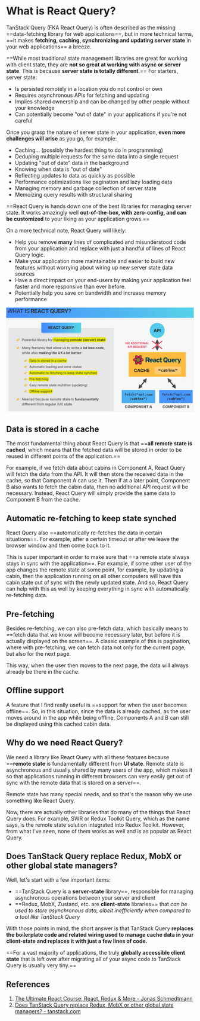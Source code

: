 # What is React Query?

TanStack Query (FKA React Query) is often described as the missing ==data-fetching library for web applications==, but in more technical terms, ==it makes **fetching, caching, synchronizing and updating server state** in your web applications== a breeze.

==While most traditional state management libraries are great for working with client state, they are **not so great at working with async or server state**. This is because **server state is totally different**.== For starters, server state:

- Is persisted remotely in a location you do not control or own
- Requires asynchronous APIs for fetching and updating
- Implies shared ownership and can be changed by other people without your knowledge
- Can potentially become "out of date" in your applications if you're not careful

Once you grasp the nature of server state in your application, **even more challenges will arise** as you go, for example:

- Caching... (possibly the hardest thing to do in programming)
- Deduping multiple requests for the same data into a single request
- Updating "out of date" data in the background
- Knowing when data is "out of date"
- Reflecting updates to data as quickly as possible
- Performance optimizations like pagination and lazy loading data
- Managing memory and garbage collection of server state
- Memoizing query results with structural sharing

==React Query is hands down one of the best libraries for managing server state. It works amazingly well **out-of-the-box, with zero-config, and can be customized** to your liking as your application grows.==

On a more technical note, React Query will likely:

- Help you remove **many** lines of complicated and misunderstood code from your application and replace with just a handful of lines of React Query logic.
- Make your application more maintainable and easier to build new features without worrying about wiring up new server state data sources
- Have a direct impact on your end-users by making your application feel faster and more responsive than ever before.
- Potentially help you save on bandwidth and increase memory performance

![React_Query01](../../img/React_Query01.jpg)

## Data is stored in a cache

The most fundamental thing about React Query is that ==**all remote state is cached**, which means that the fetched data will be stored in order to be reused in different points of the application.==

For example, if we fetch data about cabins in Component A, React Query will fetch the data from the API. It will then store the received data in the cache, so that Component A can use it. Then if at a later point, Component B also wants to fetch the cabin data, then no additional API request will be necessary. Instead, React Query will simply provide the same data to Component B from the cache.

## Automatic re-fetching to keep state synched

React Query also ==automatically re-fetches the data in certain situations==. For example, after a certain timeout or after we leave the browser window and then come back to it.

This is super important in order to make sure that ==a remote state always stays in sync with the application==. For example, if some other user of the app changes the remote state at some point, for example, by updating a cabin, then the application running on all other computers will have this cabin state out of sync with the newly updated state. And so, React Query can help with this as well by keeping everything in sync with  automatically re-fetching data.

## Pre-fetching

Besides re-fetching, we can also pre-fetch data, which basically means to ==fetch data that we know will become necessary later, but before it is actually displayed on the screen==. A classic example of this is pagination, where with pre-fetching, we can fetch data not only for the current page, but also for the next page.

This way, when the user then moves to the next page, the data will always already be there in the cache.

## Offline support

A feature that I find really useful is ==support for when the user becomes offline==. So, in this situation, since the data is already cached, as the user moves around in the app while being offline, Components A and B can still be displayed using this cached cabin data.

## Why do we need React Query?

We need a library like React Query with all these features because ==**remote state** is fundamentally different from **UI state**. Remote state is asynchronous and usually shared by many users of the app, which makes it so that applications running in different browsers can very easily get out of sync with the remote data that is stored on a server==.

Remote state has many special needs, and so that's the reason why we use something like React Query.

Now, there are actually other libraries that do many of the things that React Query does. For example, SWR or Redux Toolkit Query, which as the name says, is the remote state solution integrated into Redux Toolkit. However, from what I've seen, none of them works as well and is as popular as React Query.

## Does TanStack Query replace Redux, MobX or other global state managers?

Well, let's start with a few important items:

- ==TanStack Query is a **server-state** library==, responsible for managing asynchronous operations between your server and client
- ==Redux, MobX, Zustand, etc. are **client-state** libraries== that *can be used to store asynchronous data, albeit inefficiently when compared to a tool like TanStack Query*

With those points in mind, the short answer is that TanStack Query **replaces the boilerplate code and related wiring used to manage cache data in your client-state and replaces it with just a few lines of code.**

==For a vast majority of applications, the truly **globally accessible client state** that is left over after migrating all of your async code to TanStack Query is usually very tiny.==

## References

1. [The Ultimate React Course: React, Redux & More - Jonas Schmedtmann](https://www.udemy.com/course/the-ultimate-react-course/)
1. [Does TanStack Query replace Redux, MobX or other global state managers? - tanstack.com](https://tanstack.com/query/latest/docs/react/guides/does-this-replace-client-state)